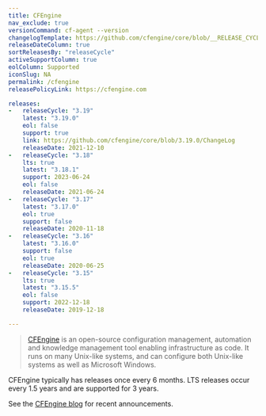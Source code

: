 ```yaml
---
title: CFEngine
nav_exclude: true
versionCommand: cf-agent --version
changelogTemplate: https://github.com/cfengine/core/blob/__RELEASE_CYCLE__.x/ChangeLog
releaseDateColumn: true
sortReleasesBy: "releaseCycle"
activeSupportColumn: true
eolColumn: Supported
iconSlug: NA
permalink: /cfengine
releasePolicyLink: https://cfengine.com

releases:
-   releaseCycle: "3.19"
    latest: "3.19.0"
    eol: false
    support: true
    link: https://github.com/cfengine/core/blob/3.19.0/ChangeLog
    releaseDate: 2021-12-10
-   releaseCycle: "3.18"
    lts: true
    latest: "3.18.1"
    support: 2023-06-24
    eol: false
    releaseDate: 2021-06-24
-   releaseCycle: "3.17"
    latest: "3.17.0"
    eol: true
    support: false
    releaseDate: 2020-11-18
-   releaseCycle: "3.16"
    latest: "3.16.0"
    support: false
    eol: true
    releaseDate: 2020-06-25
-   releaseCycle: "3.15"
    lts: true
    latest: "3.15.5"
    eol: false
    support: 2022-12-18
    releaseDate: 2019-12-18

---
```


> [CFEngine](https://cfengine.com) is an open-source configuration management, automation and knowledge management tool enabling infrastructure as code. It runs on many Unix-like systems, and can configure both Unix-like systems as well as Microsoft Windows.

CFEngine typically has releases once every 6 months. LTS releases occur every 1.5 years and are supported for 3 years.

See the [CFEngine blog][blog] for recent announcements.

[blog]: https://cfengine.com/blog
